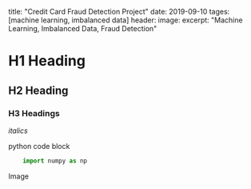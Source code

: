 
title: "Credit Card Fraud Detection Project"
date: 2019-09-10
tages: [machine learning, imbalanced data]
header: 
 image:
excerpt: "Machine Learning, Imbalanced Data, Fraud Detection"

# H1 Heading

## H2 Heading

### H3 Headings

*italics* 

python code block

``` python
    import numpy as np
```

Image